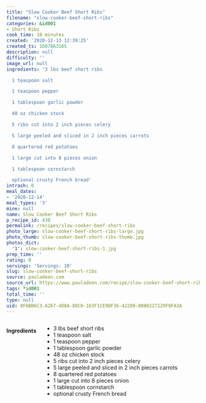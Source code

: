 ```yaml
---
title: "Slow Cooker Beef Short Ribs"
filename: "slow-cooker-beef-short-ribs"
categories: &id001
- Short Ribs
cook_time: 10 minutes
created: '2020-12-13 12:39:25'
created_ts: 1607863165
description: null
difficulty: ''
image_url: null
ingredients: '3 lbs beef short ribs

  1 teaspoon salt

  1 teaspoon pepper

  1 tablespoon garlic powder

  48 oz chicken stock

  5 ribs cut into 2 inch pieces celery

  5 large peeled and sliced in 2 inch pieces carrots

  8 quartered red potatoes

  1 large cut into 8 pieces onion

  1 tablespoon cornstarch

  optional crusty French bread'
intrash: 0
meal_dates:
- '2020-12-14'
meal_types: '3'
mine: null
name: Slow Cooker Beef Short Ribs
p_recipe_id: 430
permalink: /recipes/slow-cooker-beef-short-ribs
photo_large: slow-cooker-beef-short-ribs-large.jpg
photo_thumb: slow-cooker-beef-short-ribs-thumb.jpg
photos_dict:
  '1': slow-cooker-beef-short-ribs-1.jpg
prep_time: ''
rating: 0
servings: 'Servings: 10'
slug: slow-cooker-beef-short-ribs
source: pauladeen.com
source_url: https://www.pauladeen.com/recipe/slow-cooker-beef-short-ribs/
tags: *id001
total_time: ''
type: null
uid: 0F6BB6C3-A267-4D8A-80C0-103F1CE9DF36-42209-0000227129F0FA3A
---
```

<div class="large-8 medium-7 columns" id="writeup">	</div><!-- #writeup -->
</div><!-- #row-one -->
<div class="row" id="row-two">	<div class="medium-4 small-5 columns" id="ingredients"><h4>Ingredients</h4><div class="box box-ingredients content"><ul>
<li>3 lbs beef short ribs</li>
<li>1 teaspoon salt</li>
<li>1 teaspoon pepper</li>
<li>1 tablespoon garlic powder</li>
<li>48 oz chicken stock</li>
<li>5 ribs cut into 2 inch pieces celery</li>
<li>5 large peeled and sliced in 2 inch pieces carrots</li>
<li>8 quartered red potatoes</li>
<li>1 large cut into 8 pieces onion</li>
<li>1 tablespoon cornstarch</li>
<li>optional crusty French bread</li>
</ul>
</div>	</div>	<div class="medium-6 small-7 columns" id="directions">	</div>